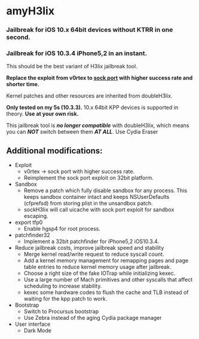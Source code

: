 # amyH3lix

### Jailbreak for iOS 10.x 64bit devices without KTRR in one second.

### Jailbreak for iOS 10.3.4 iPhone5,2 in an instant.

This should be the best variant of H3lix jailbreak tool.

**Replace the exploit from v0rtex to [sock port](https://github.com/jakeajames/sock_port) with higher success rate and shorter time.**

Kernel patches and other resources are inherited from doubleH3lix.

**Only tested on my 5s (10.3.3).** 10.x 64bit KPP devices is supported in theory. **Use at your own risk.**

This jailbreak tool is ***no longer compatible*** with doubleH3lix, which means you can ***NOT*** switch between them ***AT ALL***. Use Cydia Eraser

## Additional modifications:
- Exploit
  - v0rtex -> sock port with higher success rate.
  - Reimplement the sock port exploit on 32bit platform.
- Sandbox
  - Remove a patch which fully disable sandbox for any process. This keeps sandbox container intact and keeps NSUserDefaults (cfprefsd) from storing plist in the unsandbox patch.
  - sockH3lix will call uicache with sock port exploit for sandbox escaping. 
- export tfp0
  - Enable hgsp4 for root process.
- patchfinder32
  - Implement a 32bit patchfinder for iPhone5,2 iOS10.3.4.
- Reduce jailbreak costs, improve jailbreak speed and stability
  - Merge kernel read/write request to reduce syscall count.
  - Add a kernel memory management for remapping pages and page table entries to reduce kernel memory usage after jailbreak.
  - Choose a right size of the fake IOTrap while initializing kexec.
  - Use a large number of Mach primitives and other syscalls that affect scheduling to increase stability.
  - kexec some hardware codes to flush the cache and TLB instead of waiting for the kpp patch to work.
- Bootstrap
    - Switch to Procursus bootstrap
    - Use Zebra instead of the aging Cydia package manager
- User interface
    - Dark Mode
